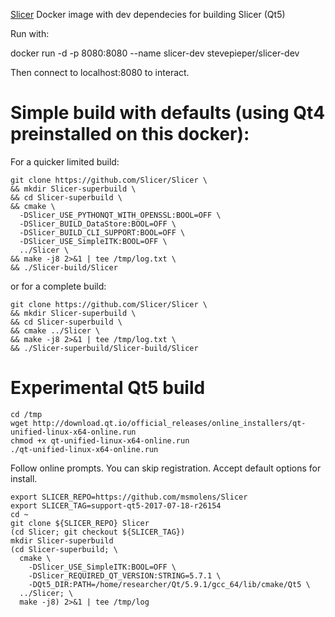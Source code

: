 [Slicer](https://www.slicer.org/) Docker image with dev dependecies for building Slicer (Qt5)

Run with:

docker run -d -p 8080:8080 --name slicer-dev stevepieper/slicer-dev

Then connect to localhost:8080 to interact.

# Simple build with defaults (using Qt4 preinstalled on this docker):

For a quicker limited build:
```
git clone https://github.com/Slicer/Slicer \
&& mkdir Slicer-superbuild \
&& cd Slicer-superbuild \
&& cmake \
  -DSlicer_USE_PYTHONQT_WITH_OPENSSL:BOOL=OFF \
  -DSlicer_BUILD_DataStore:BOOL=OFF \
  -DSlicer_BUILD_CLI_SUPPORT:BOOL=OFF \
  -DSlicer_USE_SimpleITK:BOOL=OFF \
  ../Slicer \
&& make -j8 2>&1 | tee /tmp/log.txt \
&& ./Slicer-build/Slicer
```
or for a complete build:
```
git clone https://github.com/Slicer/Slicer \
&& mkdir Slicer-superbuild \
&& cd Slicer-superbuild \
&& cmake ../Slicer \
&& make -j8 2>&1 | tee /tmp/log.txt \
&& ./Slicer-superbuild/Slicer-build/Slicer
```

# Experimental Qt5 build

```
cd /tmp
wget http://download.qt.io/official_releases/online_installers/qt-unified-linux-x64-online.run
chmod +x qt-unified-linux-x64-online.run
./qt-unified-linux-x64-online.run
```

Follow online prompts.  You can skip registration.  Accept default options for install.


```
export SLICER_REPO=https://github.com/msmolens/Slicer
export SLICER_TAG=support-qt5-2017-07-18-r26154
cd ~
git clone ${SLICER_REPO} Slicer
(cd Slicer; git checkout ${SLICER_TAG})
mkdir Slicer-superbuild
(cd Slicer-superbuild; \
  cmake \
    -DSlicer_USE_SimpleITK:BOOL=OFF \
    -DSlicer_REQUIRED_QT_VERSION:STRING=5.7.1 \
    -DQt5_DIR:PATH=/home/researcher/Qt/5.9.1/gcc_64/lib/cmake/Qt5 \
  ../Slicer; \
  make -j8) 2>&1 | tee /tmp/log
```
